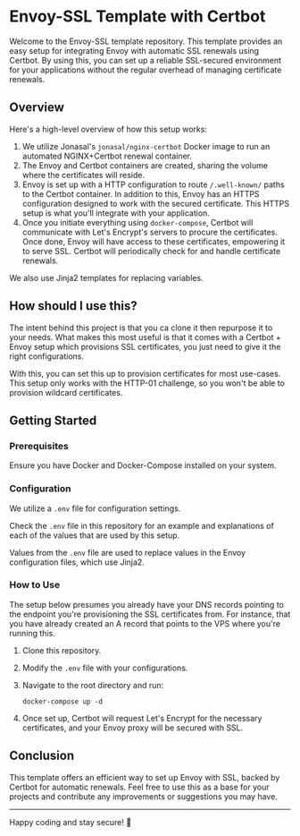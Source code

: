 # Envoy-SSL Template with Certbot

Welcome to the Envoy-SSL template repository. This template provides an easy setup for integrating Envoy with automatic SSL renewals using Certbot. By using this, you can set up a reliable SSL-secured environment for your applications without the regular overhead of managing certificate renewals.

## Overview

Here's a high-level overview of how this setup works:

1. We utilize Jonasal's `jonasal/nginx-certbot` Docker image to run an automated NGINX+Certbot renewal container.
2. The Envoy and Certbot containers are created, sharing the volume where the certificates will reside.
3. Envoy is set up with a HTTP configuration to route `/.well-known/` paths to the Certbot container. In addition to this, Envoy has an HTTPS configuration designed to work with the secured certificate. This HTTPS setup is what you'll integrate with your application.
4. Once you initiate everything using `docker-compose`, Certbot will communicate with Let's Encrypt's servers to procure the certificates. Once done, Envoy will have access to these certificates, empowering it to serve SSL. Certbot will periodically check for and handle certificate renewals.


We also use Jinja2 templates for replacing variables.

## How should I use this?

The intent behind this project is that you ca clone it then repurpose it to your needs. What makes this most useful is that it comes with a Certbot + Envoy setup which provisions SSL certificates, you just need to give it the right configurations.

With this, you can set this up to provision certificates for most use-cases. This setup only works with the HTTP-01 challenge, so you won't be able to provision wildcard certificates.

## Getting Started

### Prerequisites

Ensure you have Docker and Docker-Compose installed on your system.

### Configuration

We utilize a `.env` file for configuration settings.

Check the `.env` file in this repository for an example and explanations of each of the values that are used by this setup.

Values from the `.env` file are used to replace values in the Envoy configuration files, which use Jinja2.

### How to Use

The setup below presumes you already have your DNS records pointing to the endpoint you're provisioning the SSL certificates from. For instance, that you have already created an A record that points to the VPS where you're running this.

1. Clone this repository.
2. Modify the `.env` file with your configurations.
3. Navigate to the root directory and run:

   ```
   docker-compose up -d
   ```

4. Once set up, Certbot will request Let's Encrypt for the necessary certificates, and your Envoy proxy will be secured with SSL.

## Conclusion

This template offers an efficient way to set up Envoy with SSL, backed by Certbot for automatic renewals. Feel free to use this as a base for your projects and contribute any improvements or suggestions you may have.

---

Happy coding and stay secure! 🚀